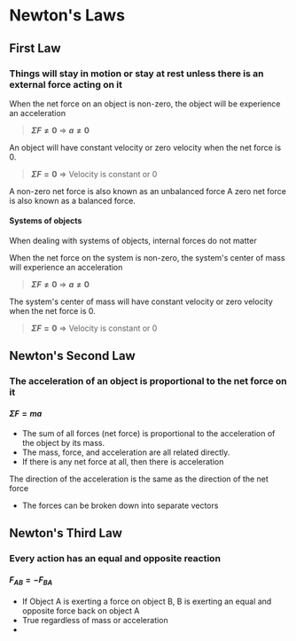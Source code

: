 # Newton's Laws
## First Law
### Things will stay in motion or stay at rest unless there is an external force acting on it
When the net force on an object is non-zero, the object will be experience an acceleration
> **$\Sigma F \ne 0$** => **$a \ne 0$**

An object will have constant velocity or zero velocity when the net force is 0.
> **$\Sigma F = 0$** => Velocity is constant or 0

A non-zero net force is also known as an unbalanced force
A zero net force is also known as a balanced force.

#### Systems of objects
When dealing with systems of objects, internal forces do not matter

When the net force on the system is non-zero, the system's center of mass will experience an acceleration
> **$\Sigma F \ne 0$** => **$a \ne 0$**

The system's center of mass will have constant velocity or zero velocity when the net force is 0.
> **$\Sigma F = 0$** => Velocity is constant or 0

## Newton's Second Law
### The acceleration of an object is proportional to the net force on it
#### $\Sigma F=ma$
- The sum of all forces (net force) is proportional to the acceleration of the object by its mass.
- The mass, force, and acceleration are all related directly.
- If there is any net force at all, then there is acceleration

The direction of the acceleration is the same as the direction of the net force
- The forces can be broken down into separate vectors

## Newton's Third Law
### Every action has an equal and opposite reaction
#### $F_{AB} = -F_{BA}$
- If Object A is exerting a force on object B, B is exerting an equal and opposite force back on object A
- True regardless of mass or acceleration
- 